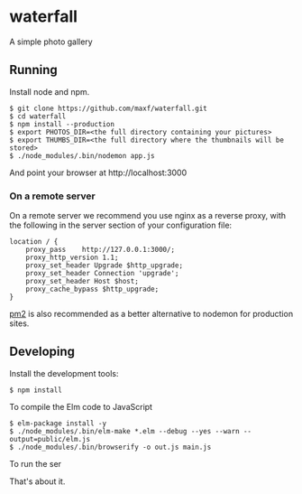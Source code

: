 # waterfall
A simple photo gallery


## Running

Install node and npm.

```
$ git clone https://github.com/maxf/waterfall.git
$ cd waterfall
$ npm install --production
$ export PHOTOS_DIR=<the full directory containing your pictures>
$ export THUMBS_DIR=<the full directory where the thumbnails will be stored>
$ ./node_modules/.bin/nodemon app.js
```

And point your browser at http://localhost:3000

### On a remote server

On a remote server we recommend you use nginx as a reverse proxy, with the
following in the server section of your configuration file:

```
location / {
    proxy_pass    http://127.0.0.1:3000/;
    proxy_http_version 1.1;
    proxy_set_header Upgrade $http_upgrade;
    proxy_set_header Connection 'upgrade';
    proxy_set_header Host $host;
    proxy_cache_bypass $http_upgrade;
}
```

[pm2](http://pm2.keymetrics.io/) is also recommended as a better alternative to
nodemon for production sites.

## Developing

Install the development tools:

```
$ npm install
```

To compile the Elm code to JavaScript

```
$ elm-package install -y
$ ./node_modules/.bin/elm-make *.elm --debug --yes --warn --output=public/elm.js
$ ./node_modules/.bin/browserify -o out.js main.js
```

To run the ser

That's about it.
